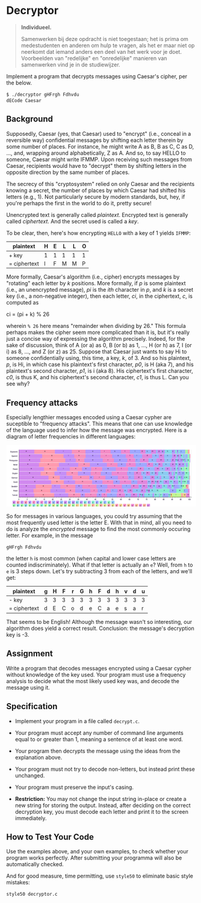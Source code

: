 # Decryptor

> **Individueel.**
>
> Samenwerken bij deze opdracht is niet toegestaan; het is prima om medestudenten en anderen om hulp te vragen, als het er maar niet op neerkomt dat iemand anders een deel van het werk voor je doet. Voorbeelden van "redelijke" en "onredelijke" manieren van samenwerken vind je in de studiewijzer.

Implement a program that decrypts messages using Caesar's cipher, per the below.

    $ ./decryptor gHFrgh Fdhvdu
    dECode Caesar

## Background

Supposedly, Caesar (yes, that Caesar) used to "encrypt" (i.e., conceal in a reversible way) confidential messages by shifting each letter therein by some number of places. For instance, he might write A as B, B as C, C as D, ..., and, wrapping around alphabetically, Z as A. And so, to say HELLO to someone, Caesar might write IFMMP. Upon receiving such messages from Caesar, recipients would have to "decrypt" them by shifting letters in the opposite direction by the same number of places.

The secrecy of this "cryptosystem" relied on only Caesar and the recipients knowing a secret, the number of places by which Caesar had shifted his letters (e.g., 1). Not particularly secure by modern standards, but, hey, if you're perhaps the first in the world to do it, pretty secure!

Unencrypted text is generally called _plaintext_. Encrypted text is generally called _ciphertext_. And the secret used is called a _key_.

To be clear, then, here's how encrypting `HELLO` with a key of 1 yields `IFMMP`:

| plaintext    | H   | E   | L   | L   | O   |
| ------------ | --- | --- | --- | --- | --- |
| + key        | 1   | 1   | 1   | 1   | 1   |
| = ciphertext | I   | F   | M   | M   | P   |

More formally, Caesar's algorithm (i.e., cipher) encrypts messages by "rotating" each letter by _k_ positions. More formally, if _p_ is some plaintext (i.e., an unencrypted message), _pi_ is the _ith_ character in _p_, and _k_ is a secret key (i.e., a non-negative integer), then each letter, _ci_, in the ciphertext, _c_, is computed as

ci = (pi + k) % 26

wherein `% 26` here means "remainder when dividing by 26." This formula perhaps makes the cipher seem more complicated than it is, but it's really just a concise way of expressing the algorithm precisely. Indeed, for the sake of discussion, think of A (or a) as 0, B (or b) as 1, …, H (or h) as 7, I (or i) as 8, …, and Z (or z) as 25\. Suppose that Caesar just wants to say Hi to someone confidentially using, this time, a key, _k_, of 3\. And so his plaintext, _p_, is Hi, in which case his plaintext's first character, _p0_, is H (aka 7), and his plaintext's second character, _p1_, is i (aka 8). His ciphertext's first character, _c0_, is thus K, and his ciphertext's second character, _c1_, is thus L. Can you see why?

## Frequency attacks

Especially lengthier messages encoded using a Caesar cypher are suceptible to "frequency attacks". This means that one can use knowledge of the language used to infer how the message was encrypted. Here is a diagram of letter frequencies in different languages:

![A list of languages, including for each language a bar from left to right divided in to sections. The width of the sections indicates the frequency of a particular letter in that language. In many languages, including English and Dutch, the letter E occurs most often, with A coming after.](frequencies.png)

So for messages in various languages, you could try assuming that the most frequently used letter is the letter E. With that in mind, all you need to do is analyze the _encrypted_ message to find the most commonly occuring letter. For example, in the message

    gHFrgh Fdhvdu

the letter `h` is most common (when capital and lower case letters are counted indiscriminately). What if that letter is actually an `e`? Well, from `h` to `e` is 3 steps down. Let's try subtracting 3 from each of the letters, and we'll get:

| plaintext    | g   | H   | F   | r   | G   | h   | F   | d   | h   | v   | d   | u   |
| ------------ | --- | --- | --- | --- | --- | --- | --- | --- | --- | --- | --- | --- |
| - key        | 3   | 3   | 3   | 3   | 3   | 3   | 3   | 3   | 3   | 3   | 3   | 3   |
| = ciphertext | d   | E   | C   | o   | d   | e   | C   | a   | e   | s   | a   | r   |

That seems to be English! Although the message wasn't so interesting, our algorithm does yield a correct result. Conclusion: the message's decryption key is -3.

## Assignment

Write a program that decodes messages encrypted using a Caesar cypher without knowledge of the key used. Your program must use a frequency analysis to decide what the most likely used key was, and decode the message using it.

## Specification

- Implement your program in a file called `decrypt.c`.

- Your program must accept any number of command line arguments equal to or greater than 1, meaning a sentence of at least one word.

- Your program then decrypts the message using the ideas from the explanation above.

- Your program must not try to decode non-letters, but instead print these unchanged.

- Your program must preserve the input's casing.

- **Restriction:** You may not change the input string in-place or create a new string for storing the output. Instead, after deciding on the correct decryption key, you must decode each letter and print it to the screen immediately.

## How to Test Your Code

Use the examples above, and your own examples, to check whether your program works perfectly. After submitting your programma will also be automatically checked.

And for good measure, time permitting, use `style50` to eliminate basic style mistakes:

    style50 decryptor.c
